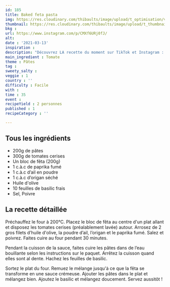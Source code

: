 ```yaml
---
id: 185
title: Baked feta pasta
img: https://res.cloudinary.com/thibaults/image/upload/t_optimisation/v1615660332/Recipes/20210313_baked_feta_pasta.jpg
thumbnail: https://res.cloudinary.com/thibaults/image/upload/t_thumbnail_josie/v1615660332/Recipes/20210313_baked_feta_pasta.jpg
bkg : 
url: https://www.instagram.com/p/CMXf6URj0fJ/
alt: 
date : '2021-03-13'
inspiration : 
description: "Découvrez LA recette du moment sur TikTok et Instagram : des pâtes avec une sauce à la fêta"
main_ingredient : Tomate
theme : Pâtes
tag : 
sweety_salty : 
veggie : 1
country : ''
difficulty : Facile
with : 
time : 35
event : 
recipeYield : 2 personnes
published : 1
recipeCategory : ''

---
```


## Tous les ingrédients
 - 200g de pâtes
 - 300g de tomates cerises
 - Un bloc de fêta (200g)
 - 1 c.à.c de paprika fumé
 - 1 c.à.c d’ail en poudre
 - 1 c.à.c d’origan séché
 - Huile d'olive
 - 10 feuilles de basilic frais
 - Sel, Poivre

## La recette détaillée
Préchauffez le four à 200°C. Placez le bloc de fêta au centre d'un plat allant et disposez les tomates cerises (préalablement lavée) autour. Arrosez de 2 gros filets d’huile d'olive, la poudre d’ail, l’origan et le paprika fumé. Salez et poivrez. Faites cuire au four pendant 30 minutes.

Pendant la cuisson de la sauce, faites cuire les pâtes dans de l’eau bouillante selon les instructions sur le paquet. Arrêtez la cuisson quand elles sont al dente. Hachez les feuilles de basilic.

Sortez le plat du four. Remuez le mélange jusqu'à ce que la fêta se transforme en une sauce crémeuse. Ajouter les pâtes dans le plat et mélangez bien. Ajoutez le basilic et mélangez doucement. Servez aussitôt !